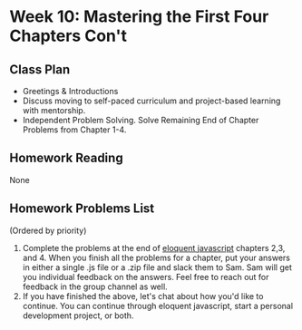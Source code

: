 # Week 10: Mastering the First Four Chapters Con't 

## Class Plan
* Greetings &amp; Introductions
* Discuss moving to self-paced curriculum and project-based learning with mentorship.
* Independent Problem Solving. Solve Remaining End of Chapter Problems from Chapter 1-4.

## Homework Reading
None

## Homework Problems List
(Ordered by priority)
1. Complete the problems at the end of [eloquent javascript](https://eloquentjavascript.net/) chapters 2,3, and 4. When you finish all the problems for a chapter, put your answers in either a single .js file or a .zip file and slack them to Sam. Sam will get you individual feedback on the answers. Feel free to reach out for feedback in the group channel as well.
2. If you have finished the above, let's chat about how you'd like to continue. You can continue through eloquent javascript, start a personal development project, or both.

